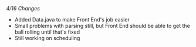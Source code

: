 *4/16 Changes*
- Added Data.java to make Front End's job easier
- Small problems with parsing still, but Front End should be able to get the ball rolling until that's fixed
- Still working on scheduling
